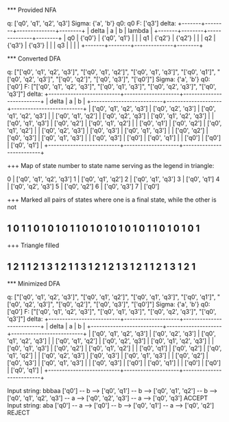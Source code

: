 

*** Provided NFA

q: ['q0', 'q1', 'q2', 'q3']
Sigma: {'a', 'b'}
q0: q0
F: ['q3']
delta:
+-------+--------+--------------+--------+
| delta |   a    |      b       | lambda |
+-------+--------+--------------+--------+
|   q0  | {'q0'} | {'q0', 'q1'} |        |
|   q1  | {'q2'} |    {'q2'}    |        |
|   q2  | {'q3'} |    {'q3'}    |        |
|   q3  |        |              |        |
+-------+--------+--------------+--------+



*** Converted DFA

q: ["['q0', 'q1', 'q2', 'q3']", "['q0', 'q1', 'q2']", "['q0', 'q1', 'q3']", "['q0', 'q1']", "['q0', 'q2', 'q3']", "['q0', 'q2']", "['q0', 'q3']", "['q0']"]
Sigma: {'a', 'b'}
q0: ['q0']
F: ["['q0', 'q1', 'q2', 'q3']", "['q0', 'q1', 'q3']", "['q0', 'q2', 'q3']", "['q0', 'q3']"]
delta:
+--------------------------+--------------------+--------------------------+
|          delta           |         a          |            b             |
+--------------------------+--------------------+--------------------------+
| ['q0', 'q1', 'q2', 'q3'] | ['q0', 'q2', 'q3'] | ['q0', 'q1', 'q2', 'q3'] |
|    ['q0', 'q1', 'q2']    | ['q0', 'q2', 'q3'] | ['q0', 'q1', 'q2', 'q3'] |
|    ['q0', 'q1', 'q3']    |    ['q0', 'q2']    |    ['q0', 'q1', 'q2']    |
|       ['q0', 'q1']       |    ['q0', 'q2']    |    ['q0', 'q1', 'q2']    |
|    ['q0', 'q2', 'q3']    |    ['q0', 'q3']    |    ['q0', 'q1', 'q3']    |
|       ['q0', 'q2']       |    ['q0', 'q3']    |    ['q0', 'q1', 'q3']    |
|       ['q0', 'q3']       |       ['q0']       |       ['q0', 'q1']       |
|          ['q0']          |       ['q0']       |       ['q0', 'q1']       |
+--------------------------+--------------------+--------------------------+

+++ Map of state number to state name serving as the legend in triangle:


0 | ['q0', 'q1', 'q2', 'q3']
1 | ['q0', 'q1', 'q2']
2 | ['q0', 'q1', 'q3']
3 | ['q0', 'q1']
4 | ['q0', 'q2', 'q3']
5 | ['q0', 'q2']
6 | ['q0', 'q3']
7 | ['q0']


+++ Marked all pairs of states where one is a final state, while the other is not

1
0 1
1 0 1
0 1 0 1
1 0 1 0 1
0 1 0 1 0 1
1 0 1 0 1 0 1
-------


+++ Triangle filled

1
2 1
1 2 1
3 1 2 1
1 3 1 2 1
2 1 3 1 2 1
1 2 1 3 1 2 1
-------


*** Minimized DFA

q: ["['q0', 'q1', 'q2', 'q3']", "['q0', 'q1', 'q2']", "['q0', 'q1', 'q3']", "['q0', 'q1']", "['q0', 'q2', 'q3']", "['q0', 'q2']", "['q0', 'q3']", "['q0']"]
Sigma: {'a', 'b'}
q0: ['q0']
F: ["['q0', 'q1', 'q2', 'q3']", "['q0', 'q1', 'q3']", "['q0', 'q2', 'q3']", "['q0', 'q3']"]
delta:
+--------------------------+--------------------+--------------------------+
|          delta           |         a          |            b             |
+--------------------------+--------------------+--------------------------+
| ['q0', 'q1', 'q2', 'q3'] | ['q0', 'q2', 'q3'] | ['q0', 'q1', 'q2', 'q3'] |
|    ['q0', 'q1', 'q2']    | ['q0', 'q2', 'q3'] | ['q0', 'q1', 'q2', 'q3'] |
|    ['q0', 'q1', 'q3']    |    ['q0', 'q2']    |    ['q0', 'q1', 'q2']    |
|       ['q0', 'q1']       |    ['q0', 'q2']    |    ['q0', 'q1', 'q2']    |
|    ['q0', 'q2', 'q3']    |    ['q0', 'q3']    |    ['q0', 'q1', 'q3']    |
|       ['q0', 'q2']       |    ['q0', 'q3']    |    ['q0', 'q1', 'q3']    |
|       ['q0', 'q3']       |       ['q0']       |       ['q0', 'q1']       |
|          ['q0']          |       ['q0']       |       ['q0', 'q1']       |
+--------------------------+--------------------+--------------------------+

Input string: bbbaa
['q0'] -- b --> ['q0', 'q1'] -- b --> ['q0', 'q1', 'q2'] -- b --> ['q0', 'q1', 'q2', 'q3'] -- a --> ['q0', 'q2', 'q3'] -- a --> ['q0', 'q3'] ACCEPT
Input string: aba
['q0'] -- a --> ['q0'] -- b --> ['q0', 'q1'] -- a --> ['q0', 'q2'] REJECT
